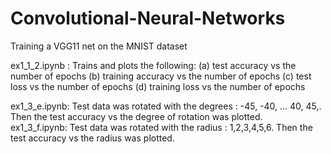 # Convolutional-Neural-Networks
Training a VGG11 net on the MNIST dataset


ex1_1_2.ipynb : Trains and plots the following:
(a) test accuracy vs the number of epochs 
(b) training accuracy vs the number of epochs
(c) test loss vs the number of epochs
(d) training loss vs the number of epochs

ex1_3_e.ipynb: Test data was rotated with the degrees : -45, -40, ... 40, 45,. Then the test accuracy vs the degree of rotation was plotted.  
ex1_3_f.ipynb: Test data was rotated with the radius : 1,2,3,4,5,6. Then the test accuracy vs the radius was plotted. 



